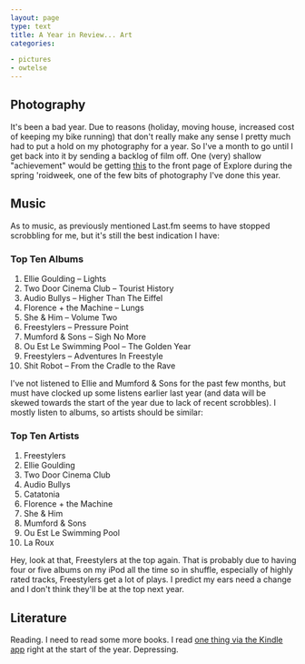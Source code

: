 ```yaml
---
layout: page
type: text
title: A Year in Review... Art
categories: 

- pictures
- owtelse
---
```

## Photography

It's been a bad year. Due to reasons (holiday, moving house, increased cost of keeping my bike running) that don't really make any sense I pretty much had to put a hold on my photography for a year. So I've a month to go until I get back into it by sending a backlog of film off. One (very) shallow "achievement" would be getting [this](http://www.flickr.com/photos/i-5-m/4586247655/) to the front page of Explore during the spring 'roidweek, one of the few bits of photography I've done this year.  

## Music 

As to music, as previously mentioned Last.fm seems to have stopped scrobbling for me, but it's still the best indication I have:

### Top Ten Albums

1.   Ellie Goulding – Lights
2.   Two Door Cinema Club – Tourist History
3.   Audio Bullys – Higher Than The Eiffel   
4.   Florence + the Machine – Lungs
5.   She & Him – Volume Two
6.   Freestylers – Pressure Point
7.   Mumford & Sons – Sigh No More   
8.   Ou Est Le Swimming Pool – The Golden Year
9.   Freestylers – Adventures In Freestyle
10.  Shit Robot – From the Cradle to the Rave

I've not listened to Ellie and Mumford & Sons for the past few months, but must have clocked up some listens earlier last year (and data will be skewed towards the start of the year due to lack of recent scrobbles). I mostly listen to albums, so artists should be similar: 
 
### Top Ten Artists

1.   Freestylers
2.   Ellie Goulding
3.   Two Door Cinema Club
4.   Audio Bullys
5.   Catatonia
6.   Florence + the Machine
7.   She & Him
8.   Mumford & Sons
9.   Ou Est Le Swimming Pool
10.  La Roux

Hey, look at that, Freestylers at the top again. That is probably due to having four or five albums on my iPod all the time so in shuffle, especially of highly rated tracks, Freestylers get a lot of plays. I predict my ears need a change and I don't think they'll be at the top next year.  

## Literature

Reading. I need to read some more books. I read [one thing via the Kindle app](http://atomicules.co.uk/2010/01/21/kindle-books.html) right at the start of the year. Depressing. 
